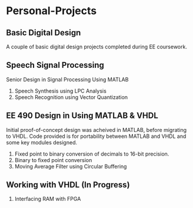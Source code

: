 # Personal-Projects

## Basic Digital Design 

A couple of basic digital design projects completed during EE coursework.

## Speech Signal Processing
Senior Design in Signal Processing Using MATLAB
1) Speech Synthesis using LPC Analysis
2) Speech Recognition using Vector Quantization

## EE 490 Design in Using MATLAB & VHDL
Initial proof-of-concept design was acheived in MATLAB, before migrating to VHDL.
Code provided is for portability between MATLAB and VHDL and some key modules designed.
1) Fixed point to binary conversion of decimals to 16-bit precision.
2) Binary to fixed point conversion
3) Moving Average Filter using Circular Buffering

## Working with VHDL (In Progress)
1) Interfacing RAM with FPGA

